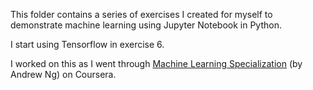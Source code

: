 This folder contains a series of exercises I created for myself to demonstrate machine learning using Jupyter Notebook in Python.

I start using Tensorflow in exercise 6.

I worked on this as I went through [Machine Learning Specialization](https://www.coursera.org/specializations/machine-learning-introduction) (by Andrew Ng) on Coursera.